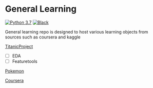 # General Learning

[![Python 3.7](https://img.shields.io/badge/python-3.7-blue.svg)](https://www.python.org/downloads/release/python-370/) [![Black](https://img.shields.io/badge/code%20style-black-000000.svg)](https://github.com/ambv/black)

General learning repo is designed to host various learning objects from sources such as coursera and kaggle

[TitanicProject](https://github.com/couyang24/general_learning-tiffany/tree/master/Titanic)
- [ ] EDA
- [ ] Featuretools

[Pokemon](https://github.com/couyang24/general_learning-tiffany/tree/master/Pokemon)

[Coursera](https://github.com/couyang24/general_learning-tiffany/tree/master/Coursera)
